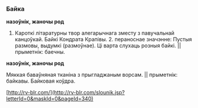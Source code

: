 ### Байка
**назоўнік, жаночы род**

1. Кароткі літаратурны твор алегарычнага зместу з павучальнай канцоўкай. Байкі Кондрата Крапівы. 2. пераноснае значэнне: Пустыя размовы, выдумкі (размоўнае). Ці варта слухаць розныя байкі. || прыметнік: баечны.

**назоўнік, жаночы род**

Мяккая баваўняная тканіна з прыгладжаным ворсам. || прыметнік: байкавы. Байковая коўдра.

<a rel="author">[http://rv-blr.com/](http://rv-blr.com/slounik.jsp?letterId=0&maskId=0&pageId=340)</a>
